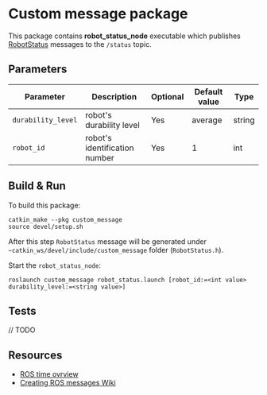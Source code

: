 # Custom message package

This package contains **robot_status_node** executable which publishes [RobotStatus](custom_message/msg/RobotStatus.msg) 
messages to the `/status` topic.

## Parameters

| Parameter     | Description   |    Optional   |  Default value | Type |
| ------------- | ------------- | ------------- | -------------- | ----- |
| `durability_level`   | robot's durability level | Yes | average | string|
| `robot_id`   | robot's identification number| Yes | 1 | int|

## Build & Run

To build this package:
```shell
catkin_make --pkg custom_message
source devel/setup.sh
```
After this step `RobotStatus` message will be generated under `~catkin_ws/devel/include/custom_message` folder (`RobotStatus.h`).

Start the `robot_status_node`:
```shell
roslaunch custom_message robot_status.launch [robot_id:=<int value> durability_level:=<string value>]
```

## Tests

// TODO

## Resources
- [ROS time ovrview](http://wiki.ros.org/roscpp/Overview/Time)
- [Creating ROS messages Wiki](http://wiki.ros.org/ROS/Tutorials/CreatingMsgAndSrv)
